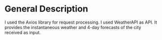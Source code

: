 <h1>General Description</h1>
<p>
  I used the Axios library for request processing. I used WeatherAPI as API. It provides the instantaneous weather and 4-day forecasts of the city received as input.
</p>
